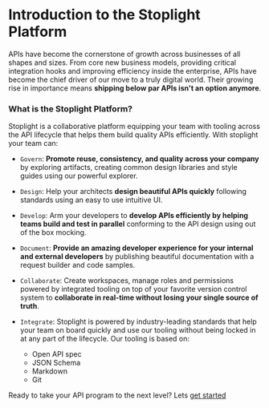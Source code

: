 # Introduction to the Stoplight Platform 
		
APIs have become the cornerstone of growth across businesses of all shapes and sizes. From core new business models, providing critical integration hooks and improving efficiency inside the enterprise, APIs have become the chief driver of our move to a truly digital world. Their growing rise in importance means **shipping below par APIs isn't an option anymore**. 
		
### What is the Stoplight Platform?

Stoplight is a collaborative platform equipping your team with tooling across the API lifecycle that helps them build quality APIs efficiently. With stoplight your team can:

- `Govern`: **Promote reuse, consistency, and quality across your company** by exploring artifacts, creating common design libraries and style guides using our powerful explorer. 
		

- `Design`: Help your architects **design beautiful APIs quickly** following standards using an easy to use intuitive UI. 
		

- `Develop`: Arm your developers to **develop APIs efficiently by helping teams build and test in parallel** conforming to the API design using out of the box mocking.
		

- `Document`: **Provide an amazing developer experience for your internal and external developers** by publishing beautiful documentation with a request builder and code samples.
		

- `Collaborate`: Create workspaces, manage roles and permissions powered by integrated tooling on top of your favorite version control system to **collaborate in real-time without losing your single source of truth**. 
		

- `Integrate`: Stoplight is powered by industry-leading standards that help your team on board quickly and use our tooling without being locked in at any part of the lifecycle. Our tooling is based on:
		
  * Open API spec
  * JSON Schema
  * Markdown
  * Git
		

Ready to take your API program to the next level? Lets [get started](1.-setting-up-workspaces/a.creating-a-workspace.md)
